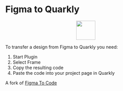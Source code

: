 # Figma to Quarkly

<p align="center">
<a href="https://www.figma.com/community/plugin/1405889721128232675"><img src="assets/badge.png" height="60"/></a>
</p>

To transfer a design from Figma to Quarkly you need:

1. Start Plugin
2. Select Frame
4. Copy the resulting code
5. Paste the code into your project page in Quarkly

A fork of [Figma To Code](https://github.com/bernaferrari/FigmaToCode)

